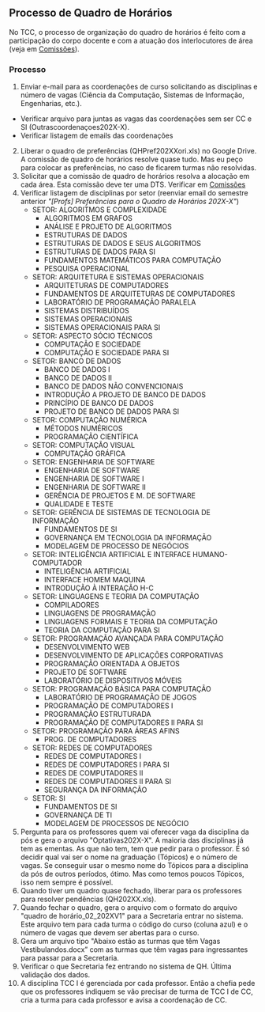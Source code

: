 ## Processo de Quadro de Horários

No TCC, o processo de organização do quadro de horários é feito com a participação do corpo docente e com a atuação dos interlocutores de área (veja em [Comissões](./org-comissoes.md)).

### Processo

1. Enviar e-mail para as coordenações de curso solicitando as disciplinas e número de vagas (Ciência da Computação, Sistemas de Informação, Engenharias, etc.). 
  - Verificar arquivo para juntas as vagas das coordenações sem ser CC e SI (Outrascoordenaçoes202X-X).
  - Verificar listagem de emails das coordenações
2. Liberar o quadro de preferências (QHPref202XXori.xls) no Google Drive. A comissão de quadro de horários resolve quase tudo. Mas eu peço para colocar as preferências, no caso de ficarem turmas não resolvidas.
3. Solicitar que a comissão de quadro de horários resolva a alocação em cada área. Esta comissão deve ter uma DTS. Verificar em [Comissões](./org-comissoes.md)
4. Verificar listagem de disciplinas por setor (reenviar email do semestre anterior *"[Profs] Preferências para o Quadro de Horários 202X-X"*)
    - SETOR: ALGORITMOS E COMPLEXIDADE
        * ALGORITMOS EM GRAFOS
        * ANÁLISE E PROJETO DE ALGORITMOS
        * ESTRUTURAS DE DADOS
        * ESTRUTURAS DE DADOS E SEUS ALGORITMOS
        * ESTRUTURAS DE DADOS PARA SI
        * FUNDAMENTOS MATEMÁTICOS PARA COMPUTAÇÃO
        * PESQUISA OPERACIONAL
    - SETOR: ARQUITETURA E SISTEMAS OPERACIONAIS
        * ARQUITETURAS DE COMPUTADORES
        * FUNDAMENTOS DE ARQUITETURAS DE COMPUTADORES
        * LABORATÓRIO DE PROGRAMAÇÃO PARALELA
        * SISTEMAS DISTRIBUÍDOS
        * SISTEMAS OPERACIONAIS
        * SISTEMAS OPERACIONAIS PARA SI
    - SETOR: ASPECTO SÓCIO TÉCNICOS
        * COMPUTAÇÃO E SOCIEDADE
        * COMPUTAÇÃO E SOCIEDADE PARA SI
    - SETOR: BANCO DE DADOS
        * BANCO DE DADOS I
        * BANCO DE DADOS II
        * BANCO DE DADOS NÃO CONVENCIONAIS
        * INTRODUÇÃO A PROJETO DE BANCO DE DADOS
        * PRINCÍPIO DE BANCO DE DADOS
        * PROJETO DE BANCO DE DADOS PARA SI
    - SETOR: COMPUTAÇÃO NUMÉRICA
        * MÉTODOS NUMÉRICOS
        * PROGRAMAÇÃO CIENTÍFICA
    - SETOR: COMPUTAÇÃO VISUAL
        * COMPUTAÇÃO GRÁFICA
    - SETOR: ENGENHARIA DE SOFTWARE
        * ENGENHARIA DE SOFTWARE
        * ENGENHARIA DE SOFTWARE I
        * ENGENHARIA DE SOFTWARE II
        * GERÊNCIA DE PROJETOS E M. DE SOFTWARE
        * QUALIDADE E TESTE
    - SETOR: GERÊNCIA DE SISTEMAS DE TECNOLOGIA DE INFORMAÇÃO
        * FUNDAMENTOS DE SI
        * GOVERNANÇA EM TECNOLOGIA DA INFORMAÇÃO
        * MODELAGEM DE PROCESSO DE NEGÓCIOS
    - SETOR: INTELIGÊNCIA ARTIFICIAL E INTERFACE HUMANO-COMPUTADOR
        * INTELIGÊNCIA ARTIFICIAL
        * INTERFACE HOMEM MAQUINA
        * INTRODUÇÃO À INTERAÇÃO H-C
    - SETOR: LINGUAGENS E TEORIA DA COMPUTAÇÃO
        * COMPILADORES
        * LINGUAGENS DE PROGRAMAÇÃO
        * LINGUAGENS FORMAIS E TEORIA DA COMPUTAÇÃO
        * TEORIA DA COMPUTAÇÃO PARA SI
    - SETOR: PROGRAMAÇÃO AVANÇADA PARA COMPUTAÇÃO
        * DESENVOLVIMENTO WEB
        * DESENVOLVIMENTO DE APLICAÇÕES CORPORATIVAS
        * PROGRAMAÇÃO ORIENTADA A OBJETOS
        * PROJETO DE SOFTWARE
        * LABORATÓRIO DE DISPOSITIVOS MÓVEIS  
    - SETOR: PROGRAMAÇÃO BÁSICA PARA COMPUTAÇÃO
        * LABORATÓRIO DE PROGRAMAÇÃO DE JOGOS
        * PROGRAMAÇÃO DE COMPUTADORES I
        * PROGRAMAÇÃO ESTRUTURADA  
        * PROGRAMAÇÃO DE COMPUTADORES II PARA SI
    - SETOR: PROGRAMAÇÃO PARA ÁREAS AFINS
        * PROG. DE COMPUTADORES
    - SETOR: REDES DE COMPUTADORES
        * REDES DE COMPUTADORES I
        * REDES DE COMPUTADORES I PARA SI
        * REDES DE COMPUTADORES II
        * REDES DE COMPUTADORES II PARA SI
        * SEGURANÇA DA INFORMAÇÃO
    - SETOR: SI
        * FUNDAMENTOS DE SI
        * GOVERNANÇA DE TI
        * MODELAGEM DE PROCESSOS DE NEGÓCIO
5. Pergunta para os professores quem vai oferecer vaga da disciplina da pós e gera o arquivo "Optativas202X-X". A maioria das disciplinas já tem as ementas. As que não tem, tem que pedir para o professor. É só decidir qual vai ser o nome na graduação (Tópicos) e o número de vagas. Se conseguir usar o mesmo nome do Tópicos para a disciplina da pós de outros períodos, ótimo. Mas como temos poucos Tópicos, isso nem sempre é possível.
6. Quando tiver um quadro quase fechado, liberar para os professores para resolver pendências (QH202XX.xls).
7. Quando fechar o quadro, gera o arquivo com o formato do arquivo "quadro de horário_02_202XV1" para a Secretaria entrar no sistema. Este arquivo tem para cada turma o código do curso (coluna azul) e o número de vagas que devem ser abertas para o curso.
8. Gera um arquivo tipo "Abaixo estão as turmas que têm Vagas Vestibulandos.docx” com as turmas que têm vagas para ingressantes para passar para a Secretaria.
9. Verificar o que Secretaria fez entrando no sistema de QH. Última validação dos dados.
10. A disciplina TCC I é gerenciada por cada professor. Então a chefia pede que os professores indiquem se vão precisar de turma de TCC I de CC, cria a turma para cada professor e avisa a coordenação de CC.
